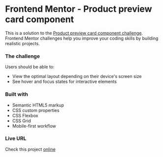 # Frontend Mentor - Product preview card component

This is a solution to the [Product preview card component challenge](https://www.frontendmentor.io/challenges/product-preview-card-component-GO7UmttRfa). Frontend Mentor challenges help you improve your coding skills by building realistic projects.

### The challenge

Users should be able to:

- View the optimal layout depending on their device's screen size
- See hover and focus states for interactive elements

### Built with

- Semantic HTML5 markup
- CSS custom properties
- CSS Flexbox
- CSS Grid
- Mobile-first workflow

### Live URL

Check this project [online](https://ullavs.github.io/frontend-mentor/006/)
